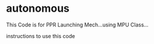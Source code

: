 # autonomous
This Code is for PPR Launching Mech...using MPU Class...

instructions to use this code
